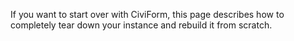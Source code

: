 If you want to start over with CiviForm, this page describes how to completely tear down your instance and rebuild it from scratch.